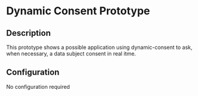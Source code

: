 # Dynamic Consent Prototype

## Description
This prototype shows a possible application using dynamic-consent to ask, when necessary, a data subject consent in real itme.

## Configuration
No configuration required
